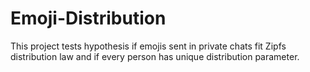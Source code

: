 # Emoji-Distribution
This project tests hypothesis if emojis sent in private chats fit Zipfs distribution law and if every person has unique distribution parameter.
